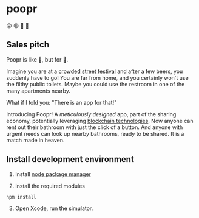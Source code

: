# poopr

😖 😩 💩 🤢

## Sales pitch
Poopr is like 🚖, but for 💩.

Imagine you are at a [crowded street festival](http://www.cphdistortion.dk/) and after a few beers, you suddenly have to go! You are far from home, and you certainly won't use the filthy public toilets. Maybe you could use the restroom in one of the many apartments nearby. 

What if I told you: "There is an app for that!"

Introducing Poopr! A *meticulously designed* app, part of the sharing economy, potentially leveraging [blockchain technologies](https://github.com/poopr/poopr/issues/5).
Now anyone can rent out their bathroom with just the click of a button. 
And anyone with urgent needs can look up nearby bathrooms, ready to be shared.
It is a match made in heaven.


## Install development environment
1) Install [node package manager](https://www.npmjs.com/get-npm)

2) Install the required modules
```
npm install
```

3) Open Xcode, run the simulator.
